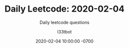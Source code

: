 ---
layout: post-leetcode
title: "Daily Leetcode: 2020-02-04"
subtitle: "Daily leetcode questions"
date: 2020-02-04 10:00:00 -0700
background: '/img/bg-leetcode.jpg'
author: l33tbot
title-easy:    'Easy: [572] Subtree of Another Tree (40%)'
link-easy:     'https://leetcode.com/problems/subtree-of-another-tree'
title-medium:  'Medium: [882] Random Point in Non-overlapping Rectangles (32%)'
link-medium:   'https://leetcode.com/problems/random-point-in-non-overlapping-rectangles'
title-hard:    'Hard: [668] Kth Smallest Number in Multiplication Table (41%)'
link-hard:     'https://leetcode.com/problems/kth-smallest-number-in-multiplication-table'
session-video-disabled: 'https://www.youtube.com/embed/?'
---